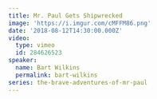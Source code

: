 ```yaml
---
title: Mr. Paul Gets Shipwrecked
image: 'https://i.imgur.com/cMFFM86.png'
date: '2018-08-12T14:30:00.000Z'
video:
  type: vimeo
  id: 284626523
speaker:
  name: Bart Wilkins
  permalink: bart-wilkins
series: the-brave-adventures-of-mr-paul
---
```


